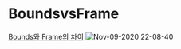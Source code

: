 # BoundsvsFrame

[Bounds와 Frame의 차이](https://fomaios.tistory.com/entry/Bounds%EC%99%80-Frame%EC%9D%98-%EC%B0%A8%EC%9D%B4)
![Nov-09-2020 22-08-40](https://user-images.githubusercontent.com/47676921/98549534-4162a500-22de-11eb-8451-cee8f29ae68d.gif)

